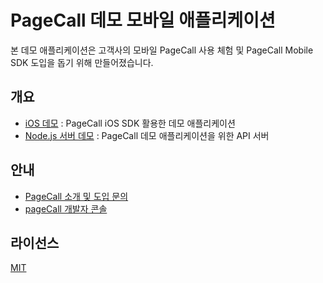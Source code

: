 # PageCall 데모 모바일 애플리케이션
본 데모 애플리케이션은 고객사의 모바일 PageCall 사용 체험 및 PageCall Mobile SDK 도입을 돕기 위해 만들어졌습니다.

## 개요

- [iOS 데모](./ios) : PageCall iOS SDK 활용한 데모 애플리케이션
- [Node.js 서버 데모](./server) : PageCall 데모 애플리케이션을 위한 API 서버

## 안내

- [PageCall 소개 및 도입 문의]([https://](https://pagecall.net/))
- [pageCall 개발자 콘솔](https://console.pagecall.net/)

## 라이선스
[MIT](./LICENSE)